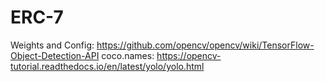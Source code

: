 # ERC-7

Weights and Config: https://github.com/opencv/opencv/wiki/TensorFlow-Object-Detection-API
coco.names: https://opencv-tutorial.readthedocs.io/en/latest/yolo/yolo.html

